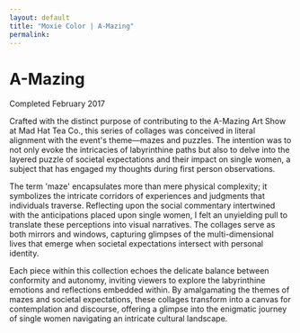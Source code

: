 ```yaml
---
layout: default
title: "Moxie Color | A-Mazing"
permalink: 
---
```


# A-Mazing  
Completed February 2017

Crafted with the distinct purpose of contributing to the A-Mazing Art Show at Mad Hat Tea Co., this series of collages was conceived in literal alignment with the event's theme—mazes and puzzles. The intention was to not only evoke the intricacies of labyrinthine paths but also to delve into the layered puzzle of societal expectations and their impact on single women, a subject that has engaged my thoughts during first person observations.

The term 'maze' encapsulates more than mere physical complexity; it symbolizes the intricate corridors of experiences and judgments that individuals traverse. Reflecting upon the social commentary intertwined with the anticipations placed upon single women, I felt an unyielding pull to translate these perceptions into visual narratives. The collages serve as both mirrors and windows, capturing glimpses of the multi-dimensional lives that emerge when societal expectations intersect with personal identity.

Each piece within this collection echoes the delicate balance between conformity and autonomy, inviting viewers to explore the labyrinthine emotions and reflections embedded within. By amalgamating the themes of mazes and societal expectations, these collages transform into a canvas for contemplation and discourse, offering a glimpse into the enigmatic journey of single women navigating an intricate cultural landscape.
